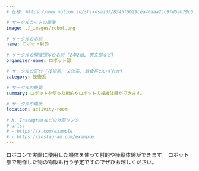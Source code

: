 ```yaml
---
# 仕様: https://www.notion.so/shikosai33/8345f5b29cea40aaa2cc9fd6ab79c6a6?pvs=4#5438a1577b604f39a67658a72f2283b8

# サークルカットの画像
image: ./_images/robot.png

# サークルの名前
name: ロボット射的

# サークルの開催団体の名前 (2年2組, 天文部など)
organizer-name: ロボット部

# サークルの区分 (技術系, 文化系, 飲食系のいずれか)
category: 技術系

# サークルの概要
summary: ロボットを使った射的やロボットの操縦体験ができます。

# サークルの場所
location: activity-room

# X, Instagramなどの外部リンク
# urls:
# - https://x.com/example
# - https://instagram.com/example
---
```

ロボコンで実際に使用した機体を使って射的や操縦体験ができます。
ロボット部で制作した物の物販も行う予定ですのでぜひお越しください。
